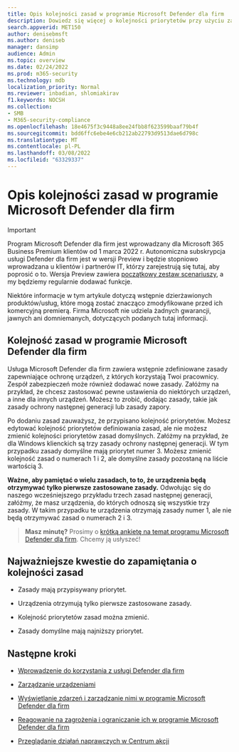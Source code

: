 ```yaml
---
title: Opis kolejności zasad w programie Microsoft Defender dla firm
description: Dowiedz się więcej o kolejności priorytetów przy użyciu zasad w programie Microsoft Defender dla firm
search.appverid: MET150
author: denisebmsft
ms.author: deniseb
manager: dansimp
audience: Admin
ms.topic: overview
ms.date: 02/24/2022
ms.prod: m365-security
ms.technology: mdb
localization_priority: Normal
ms.reviewer: inbadian, shlomiakirav
f1.keywords: NOCSH
ms.collection:
- SMB
- M365-security-compliance
ms.openlocfilehash: 18e4675f3c9448a8ee24fbb8f623599baaf79b4f
ms.sourcegitcommit: bdd6ffc6ebe4e6cb212ab22793d9513dae6d798c
ms.translationtype: MT
ms.contentlocale: pl-PL
ms.lasthandoff: 03/08/2022
ms.locfileid: "63329337"
---
```

# <a name="understand-policy-order-in-microsoft-defender-for-business"></a>Opis kolejności zasad w programie Microsoft Defender dla firm

> [!IMPORTANT]
> Program Microsoft Defender dla firm jest wprowadzany dla Microsoft 365 Business Premium klientów od 1 marca 2022 r. Autonomiczna subskrypcja usługi Defender dla firm jest w wersji Preview i będzie stopniowo wprowadzana u klientów i partnerów IT, [](https://aka.ms/mdb-preview) którzy zarejestrują się tutaj, aby poprosić o to. Wersja Preview zawiera [początkowy zestaw scenariuszy](mdb-tutorials.md#try-these-preview-scenarios), a my będziemy regularnie dodawać funkcje.
> 
> Niektóre informacje w tym artykule dotyczą wstępnie dzierżawionych produktów/usług, które mogą zostać znacząco zmodyfikowane przed ich komercyjną premierą. Firma Microsoft nie udziela żadnych gwarancji, jawnych ani domniemanych, dotyczących podanych tutaj informacji. 

## <a name="policy-order-in-microsoft-defender-for-business"></a>Kolejność zasad w programie Microsoft Defender dla firm

Usługa Microsoft Defender dla firm zawiera wstępnie zdefiniowane zasady zapewniające ochronę urządzeń, z których korzystają Twoi pracownicy. Zespół zabezpieczeń może również dodawać nowe zasady. Załóżmy na przykład, że chcesz zastosować pewne ustawienia do niektórych urządzeń, a inne dla innych urządzeń. Możesz to zrobić, dodając zasady, takie jak zasady ochrony następnej generacji lub zasady zapory.

Po dodaniu zasad zauważysz, że przypisano kolejność priorytetów. Możesz edytować kolejność priorytetów definiowania zasad, ale nie możesz zmienić kolejności priorytetów zasad domyślnych. Załóżmy na przykład, że dla Windows klienckich są trzy zasady ochrony następnej generacji. W tym przypadku zasady domyślne mają priorytet numer 3. Możesz zmienić kolejność zasad o numerach 1 i 2, ale domyślne zasady pozostaną na liście wartością 3. 

**Ważne, aby pamiętać o wielu zasadach, to to, że urządzenia będą otrzymywać tylko pierwsze zastosowane zasady.** Odwołując się do naszego wcześniejszego przykładu trzech zasad następnej generacji, załóżmy, że masz urządzenia, do których odnoszą się wszystkie trzy zasady. W takim przypadku te urządzenia otrzymają zasady numer 1, ale nie będą otrzymywać zasad o numerach 2 i 3. 

>
> **Masz minutę?**
> Prosimy o <a href="https://microsoft.qualtrics.com/jfe/form/SV_0JPjTPHGEWTQr4y" target="_blank">krótką ankietę na temat programu Microsoft Defender dla firm</a>. Chcemy ją usłyszeć!
>

## <a name="key-points-to-remember-about-policy-order"></a>Najważniejsze kwestie do zapamiętania o kolejności zasad

- Zasady mają przypisywany priorytet.

- Urządzenia otrzymują tylko pierwsze zastosowane zasady.

- Kolejność priorytetów zasad można zmienić.

- Zasady domyślne mają najniższy priorytet.

## <a name="next-steps"></a>Następne kroki

- [Wprowadzenie do korzystania z usługi Defender dla firm](mdb-get-started.md)

- [Zarządzanie urządzeniami](mdb-manage-devices.md)

- [Wyświetlanie zdarzeń i zarządzanie nimi w programie Microsoft Defender dla firm](mdb-view-manage-incidents.md)

- [Reagowanie na zagrożenia i ograniczanie ich w programie Microsoft Defender dla firm](mdb-respond-mitigate-threats.md)

- [Przeglądanie działań naprawczych w Centrum akcji](mdb-review-remediation-actions.md)